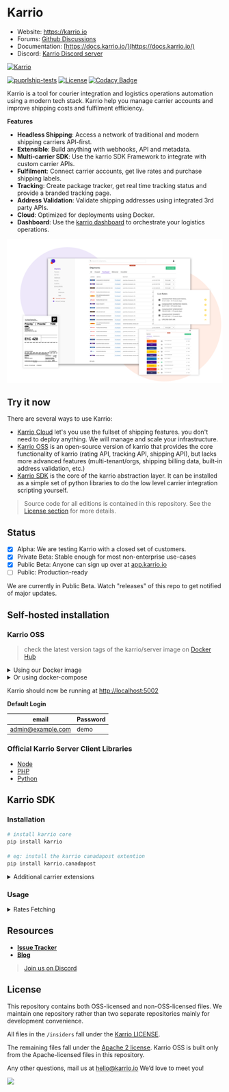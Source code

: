 # Karrio

- Website: <https://karrio.io>
- Forums: [Github Discussions](https://github.com/orgs/karrioapi/discussions)
- Documentation: [https://docs.karrio.io/](https://docs.karrio.io/)
- Discord: [Karrio Discord server](https://discord.gg/gS88uE7sEx)

<a href="https://karrio.io" target="_blank">
  <picture>
    <source media="(prefers-color-scheme: dark)" srcset="https://raw.githubusercontent.com/karrioapi/karrio/main/server/main/karrio/server/static/extra/branding/logo-inverted.svg" height="100px" />
    <img alt="Karrio" src="https://raw.githubusercontent.com/karrioapi/karrio/main/server/main/karrio/server/static/extra/branding/logo.svg" height="100px" />
  </picture>
</a>

[![puprlship-tests](https://github.com/karrioapi/karrio/actions/workflows/tests.yml/badge.svg)](https://github.com/karrioapi/karrio/actions/workflows/tests.yml)
[![License](https://img.shields.io/badge/License-Apache_2.0-blue.svg)](./LICENSE)
[![Codacy Badge](https://app.codacy.com/project/badge/Grade/cc2ac4fcb6004bca84e42a90d8acfe41)](https://www.codacy.com/gh/karrioapi/karrio/dashboard?utm_source=github.com&amp;utm_medium=referral&amp;utm_content=karrioapi/karrio&amp;utm_campaign=Badge_Grade)

Karrio is a tool for courier integration and logistics operations automation using a modern tech stack. Karrio help you manage carrier accounts and improve shipping costs and fulfilment efficiency.

**Features**

- **Headless Shipping**: Access a network of traditional and modern shipping carriers API-first.
- **Extensible**: Build anything with webhooks, API and metadata.
- **Multi-carrier SDK**: Use the karrio SDK Framework to integrate with custom carrier APIs.
- **Fulfilment**: Connect carrier accounts, get live rates and purchase shipping labels.
- **Tracking**: Create package tracker, get real time tracking status and provide a branded tracking page.
- **Address Validation**: Validate shipping addresses using integrated 3rd party APIs.
- **Cloud**: Optimized for deployments using Docker.
- **Dashboard**: Use the [karrio dashboard](https://github.com/karrioapi/karrio-dashboard) to orchestrate your logistics operations.

<img alt="Karrio Dashboard" src="screenshots/dashboard.png" />

## Try it now

There are several ways to use Karrio:

- [Karrio Cloud](https://karrio.io) let's you use the fullset of shipping features.
you don't need to deploy anything. We will manage and scale your infrastructure.
- [Karrio OSS](#karrio-oss) is an open-source version of karrio that provides
the core functionality of karrio (rating API, tracking API, shipping API),
but lacks more advanced features (multi-tenant/orgs, shipping billing data, built-in address validation, etc.)
- [Karrio SDK](#karrio-sdk) is the core of the karrio abstraction layer.
It can be installed as a simple set of python libraries to do the low level carrier integration scripting yourself.

> Source code for all editions is contained in this repository.
See the [License section](#license) for more details.

## Status

- [x] Alpha: We are testing Karrio with a closed set of customers.
- [x] Private Beta: Stable enough for most non-enterprise use-cases
- [x] Public Beta: Anyone can sign up over at [app.karrio.io](https://app.karrio.io)
- [ ] Public: Production-ready

We are currently in Public Beta. Watch "releases" of this repo to get notified of major updates.

## Self-hosted installation

### Karrio OSS

> check the latest version tags of the karrio/server image on [Docker Hub](https://hub.docker.com/r/karrio/server/tags)

<details>
<summary>Using our Docker image</summary>

- Start a Postgres database

```bash
docker run -d \
  --name db --rm \
  -e POSTGRES_DB=db \
  -e POSTGRES_USER=postgres \
  -e POSTGRES_PASSWORD=postgres \
  postgres
```

- Run your shipping API

```bash
docker run -d \
  --name karrio --rm \
  -e DEBUG_MODE=True \
  -e ADMIN_EMAIL=admin@example.com \
  -e ADMIN_PASSWORD=demo \
  --link=db:db -p 5002:5002 \
  danh91.docker.scarf.sh/karrio/server:2022.8
```

</details>

<details>
<summary>Or using docker-compose</summary>

- Create a `docker-compose.yml` file

```yaml
version: '3'

services:
  db:
    image: postgres
    restart: unless-stopped
    environment:
      POSTGRES_DB: "db"
      POSTGRES_USER: "postgres"
      POSTGRES_PASSWORD: "postgres"
    networks:
      - db_network

  karrio:
    image: danh91.docker.scarf.sh/karrio/server:2022.8
    restart: unless-stopped
    environment:
      - DEBUG_MODE=True
      - ALLOWED_HOSTS=*
      - ADMIN_EMAIL=admin@example.com
      - ADMIN_PASSWORD=demo
      - DATABASE_NAME=db
      - DATABASE_HOST=db
      - DATABASE_PORT=5432
      - DATABASE_USERNAME=postgres
      - DATABASE_PASSWORD=postgres
    depends_on:
      - db
    networks:
      - db_network

volumes:
  karriodb:
    driver: local

networks:
  db_network:
    driver: bridge
```

- Run the application

```terminal
docker-compose up
```

</details>

Karrio should now be running at <http://localhost:5002>

**Default Login**

| email             | Password |
| ----------------- | -------- |
| admin@example.com | demo     |

### Official Karrio Server Client Libraries

- [Node](https://github.com/karrioapi/karrio-node)
- [PHP](https://github.com/karrioapi/karrio-php)
- [Python](https://github.com/karrioapi/karrio-python)

## Karrio SDK

### Installation

```bash
# install karrio core
pip install karrio

# eg: install the karrio canadapost extention
pip install karrio.canadapost
```

<details>
<summary>Additional carrier extensions</summary>

- `karrio.aramex`
- `karrio.australiapost`
- `karrio.canadapost`
- `karrio.canpar`
- `karrio.dhl-express`
- `karrio.dhl-poland`
- `karrio.dhl-universal`
- `karrio.dicom`
- `karrio.fedex`
- `karrio.purolator`
- `karrio.royalmail`
- `karrio.sendle`
- `karrio.sf-express`
- `karrio.tnt`
- `karrio.ups`
- `karrio.usps`
- `karrio.usps-international`
- `karrio.yanwen`
- `karrio.yunexpress`

</details>

### Usage

<details>
<summary>Rates Fetching</summary>

- Fetch shipping rates

```python
import karrio
from karrio.core.models import Address, Parcel, RateRequest
from karrio.mappers.canadapost import Settings


# Initialize a carrier gateway
canadapost = karrio.gateway["canadapost"].create(
    Settings(
        username="6e93d53968881714",
        password="0bfa9fcb9853d1f51ee57a",
        customer_number="2004381",
        contract_id="42708517",
        test=True
    )
)

# Fetching shipment rates

# Provide the shipper's address
shipper = Address(
    postal_code="V6M2V9",
    city="Vancouver",
    country_code="CA",
    state_code="BC",
    address_line1="5840 Oak St"
)

# Provide the recipient's address
recipient = Address(
    postal_code="E1C4Z8",
    city="Moncton",
    country_code="CA",
    state_code="NB",
    residential=False,
    address_line1="125 Church St"
)

# Specify your package dimensions and weight
parcel = Parcel(
    height=3.0,
    length=6.0,
    width=3.0,
    weight=0.5,
    weight_unit='KG',
    dimension_unit='CM'
)

# Prepare a rate request
rate_request = RateRequest(
    shipper=shipper,
    recipient=recipient,
    parcels=[parcel],
    services=["canadapost_xpresspost"],
)

# Send a rate request using a carrier gateway
response = karrio.Rating.fetch(rate_request).from_(canadapost)

# Parse the returned response
rates, messages = response.parse()

print(rates)
# [
#     RateDetails(
#         carrier_name="canadapost",
#         carrier_id="canadapost",
#         currency="CAD",
#         transit_days=2,
#         service="canadapost_xpresspost",
#         total_charge=13.64,
#         extra_charges=[
#             ChargeDetails(name="Automation discount", amount=-0.37, currency="CAD"),
#             ChargeDetails(name="Fuel surcharge", amount=1.75, currency="CAD"),
#         ],
#     )
# ]
```

</details>

## Resources

- [**Issue Tracker**](https://github.com/karrioapi/karrio/issues)
- [**Blog**](https://docs.karrio.io/blog)

> [Join us on Discord](https://discord.gg/gS88uE7sEx)

## License

This repository contains both OSS-licensed and non-OSS-licensed files.
We maintain one repository rather than two separate repositories mainly for development convenience.

All files in the `/insiders` fall under the [Karrio LICENSE](/insiders/LICENSE).

The remaining files fall under the [Apache 2 license](LICENSE).
Karrio OSS is built only from the Apache-licensed files in this repository.

Any other questions, mail us at hello@karrio.io We’d love to meet you!

<img referrerpolicy="no-referrer-when-downgrade" src="https://static.scarf.sh/a.png?x-pxid=86037d49-97aa-4091-ad2b-e9b221e64ed0" />
